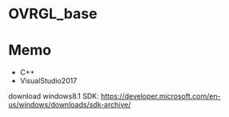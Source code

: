 # OVRGL_base


# Memo
* C++
* VisualStudio2017

download windows8.1 SDK:
https://developer.microsoft.com/en-us/windows/downloads/sdk-archive/